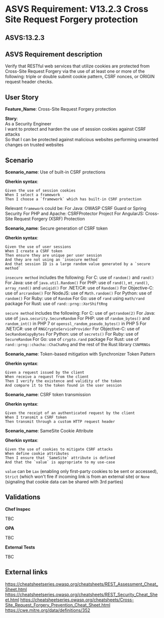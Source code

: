# ASVS Requirement: V13.2.3 Cross Site Request Forgery protection

## ASVS:13.2.3

## ASVS Requirement description

Verify that RESTful web services that utilize cookies are protected from Cross-Site Request Forgery via the use of at least one or more of the following: triple or double submit cookie pattern, CSRF nonces, or ORIGIN request header checks.

## User Story

**Feature_Name**: Cross-Site Request Forgery protection

**Story**:\
As a Security Engineer\
I want to protect and harden the use of session cookies against CSRF attacks\
So that I can be protected against malicious websites performing unwanted changes on trusted websites

## Scenario

**Scenario_name**: Use of built-in CSRF protections

**Gherkin syntax**:

```gherkin
Given the use of session cookies
When I select a framework
Then I choose a `framework` which has built-in CSRF protection
```

Relevant `framework` could be:
For Java: OWASP CSRF Guard or Spring Security
For PHP and Apache: CSRFProtector Project
For AngularJS: Cross-Site Request Forgery (XSRF) Protection

**Scenario_name**: Secure generation of CSRF token

**Gherkin syntax**:

```gherkin
Given the use of user sessions
When I create a CSRF token
Then ensure they are unique per user session
And they are not using an `insecure method`
And that session ID is a large random value generated by a `secure method`
```

`insecure method` includes the following:
For C: use of `random()` and `rand()`
For Java: use of `java.util.Random()`
For PHP: use of `rand()`, `mt_rand()`, `array_rand()` and `uniqid()`
For .NET/C#: use of `Random()`
For Objective-C: use of `arcrandom()`
For NodeJS: use of `Math.random()`
For Python: use of `random()`
For Ruby: use of `Random`
For Go: use of `rand` using `math/rand` package
For Rust: use of `rand::prng::XorShiftRng`

`secure method` includes the following:
For C: use of `getrandom(2)`
For Java: use of `java.security.SecureRandom`
For PHP: use of `random_bytes()` and `random_int()` in PHP 7 or `openssl_random_pseudo_bytes()` in PHP 5
For .NET/C#: use of `RNGCryptoServiceProvider`
For Objective-C: use of `SecRandomCopyBytes`
For Python: use of `secrets()`
For Ruby: use of `SecureRandom`
For Go: use of `crypto.rand` package
For Rust: use of `rand::prng::chacha::ChaChaRng` and the rest of the Rust library `CSNPRNGs`

**Scenario_name**: Token-based mitigation with Synchronizer Token Pattern

**Gherkin syntax**:

```gherkin
Given a request issued by the client
When receive a request from the client
Then I verify the existence and validity of the token
And compare it to the token found in the user session
```

**Scenario_name**: CSRF token transmission

**Gherkin syntax**:

```gherkin
Given the receipt of an authenticated request by the client
When I transmit a CSRF token
Then transmit through a custom HTTP request header
```

**Scenario_name**: SameSite Cookie Attribute

**Gherkin syntax**:

```gherkin
Given the use of cookies to mitigate CSRF attacks
When define cookie attributes
Then I ensure that `SameSite` attribute is defined
And that the `value` is appropriate to my use-case
```

`value` can be `Lax` (enabling only first-party cookies to be sent or accessed), `Strict` (which won't fire if incoming link is from an external site) or `None` (signaling that cookie data can be shared with 3rd parties)

## Validations

**Chef Inspec**

TBC

**OPA**

TBC

**External Tests**

TBC

## External links

<https://cheatsheetseries.owasp.org/cheatsheets/REST_Assessment_Cheat_Sheet.html>
<https://cheatsheetseries.owasp.org/cheatsheets/REST_Security_Cheat_Sheet.html>
<https://cheatsheetseries.owasp.org/cheatsheets/Cross-Site_Request_Forgery_Prevention_Cheat_Sheet.html>
<https://cwe.mitre.org/data/definitions/352>
